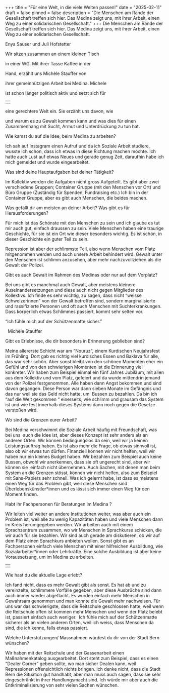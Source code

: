 +++
title = "Für eine Welt, in die viele Welten passen!"
date = "2025-02-11"
draft = false
pinned = false
description = "Die Menschen am Rande der Gesellschaft treffen sich hier. Das Medina zeigt uns, mit ihrer Arbeit, einen Weg zu einer solidarischen Gesellschaft."
+++
Die Menschen am Rande der Gesellschaft treffen sich hier. Das Medina zeigt uns, mit ihrer Arbeit, einen Weg zu einer solidarischen Gesellschaft.

Enya Sauser und Juli Hofstetter

Wir sitzen zusammen an einem kleinen Tisch 

in einer WG. Mit ihrer Tasse Kaffee in der 

Hand, erzählt uns Michèle Stauffer von

ihrer gemeinnützigen Arbeit bei Medina. Michele 

ist schon länger politisch aktiv und setzt sich für 

|     |
| --- |
|     |

eine gerechtere Welt ein. Sie erzählt uns davon, wie 

und warum es zu Gewalt kommen kann und was dies für einen Zusammenhang mit Sucht, Armut und Unterdrückung zu tun hat.

Wie kamst du auf die Idee, beim Medina zu arbeiten?

Ich sah auf Instagram einen Aufruf und da ich Soziale Arbeit studiere, wusste ich schon, dass ich etwas in diese Richtung machen möchte. Ich hatte auch Lust auf etwas Neues und gerade genug Zeit, daraufhin habe ich mich gemeldet und wurde eingearbeitet. 

Was sind deine Hauptaufgaben bei deiner Tätigkeit?

Im Kollektiv werden die Aufgaben nicht gross Aufgeteilt. Es gibt aber zwei verschiedene Gruppen; Container Gruppe (mit den Menschen vor Ort) und Büro Gruppe (Zuständig für Spenden, Fundraising etc.) Ich bin in der Container Gruppe, aber es gibt auch Menschen, die beides machen. 

Was gefällt dir am meisten an deiner Arbeit? Was gibt es für  Herausforderungen?

Für mich ist das Schönste mit den Menschen zu sein und ich glaube es tut mir auch gut, einfach draussen zu sein. Viele Menschen haben eine traurige Geschichte, für sie ist ein Ort wie dieser besonders wichtig. Es ist schön, in dieser Geschichte ein guter Teil zu sein.

Repression ist aber der schlimmste Teil, also wenn Menschen vom Platz mitgenommen werden und auch unsere Arbeit behindert wird. Gewalt unter den Menschen ist schlimm anzusehen, aber mehr nachzuvollziehen als die Gewalt der Polizei. 

Gibt es auch Gewalt im Rahmen des Medinas oder nur auf dem Vorplatz?

Bei uns gibt es manchmal auch Gewalt, aber meistens kleinere Auseinandersetzungen und diese auch nicht gegen Mitglieder des Kollektivs. Ich finde es sehr wichtig, zu sagen, dass nicht “weisse Schweizerinnen" von der Gewalt betroffen sind, sondern marginalisierte und rassifizierte Personen und oft auch Menschen mit Suchterkrankungen. Dass körperlich etwas Schlimmes passiert, kommt sehr selten vor.

“Ich fühle mich auf der Schützenmatte sicher.”

  Michèle Stauffer

Gibt es Erlebnisse, die dir besonders in Erinnerung geblieben sind?

Meine allererste Schicht war am “Nouruz”, einem Kurdischen Neujahrsfest im Frühling. Dort gab es richtig viel kurdisches Essen und Baklava für alle, das war sehr schön. Aber sonst bleibt von den schönen Momenten eher ein Gefühl und von den schwierigen Momenten ist die Erinnerung viel konkreter. Wir haben zum Beispiel einmal ein fünf Jahres Jubiläum, mit allen aus dem Kollektiv und vom Platz, gefeiert und da wurde mittendrin jemand von der Polizei festgenommen. Alle haben dann Angst bekommen und sind davon gegangen. Diese Person war dann sieben Monate im Gefängnis und das nur weil sie das Geld nicht hatte, um  Bussen zu bezahlen. Da bin ich “auf die Welt gekommen “ einerseits, wie schlimm und grausam das System ist und wie fest innerhalb dieses Systems dann noch gegen die Gesetze verstoßen wird. 

Wo sind die Grenzen eurer Arbeit?

Bei Medina verschwimmt die Soziale Arbeit häufig mit Freundschaft, was bei uns  auch die Idee ist, aber dieses Konzept ist sehr anders als an anderen Orten. Wir können bedingungslos da sein, weil wir ja keinen Leistungsauftrag haben. Es ist also mehr die Frage, ob etwas sinnvoll ist, also ob wir etwas tun dürfen. Finanziell können wir nicht helfen, weil wir haben nur ein kleines Budget haben. Wir bezahlen zum Beispiel auch keine Bussen, obwohl wir anerkennen, dass sie oft ungerecht sind, aber wir können sie  einfach nicht übernehmen. Auch Sachen, mit denen man beim System an die Grenzen stösst, können wir nicht helfen, also zum Beispiel mit Sans-Papiers sehr schnell. Was ich gelernt habe, ist dass es meistens einen Weg für das Problem gibt, weil diese Menschen sind Überlebenskünstler*innen und es lässt sich immer einen Weg für den Moment finden.

Habt ihr Fachpersonen für Beratungen im Medina ?

Wir leiten viel weiter an andere Institutionen weiter, was aber auch ein Problem ist, weil alle zu wenig Kapazitäten haben und viele Menschen dann im Kreis herumgegeben werden. Wir arbeiten auch mit einem Sprachzentrum zusammen, wo wir Menschen in Sprachkurse schicken, die wir auch für sie bezahlen. Wir sind auch gerade am diskutieren, ob wir auf dem Platz einen Sprachkurs anbieten wollen. Sonst gibt es an Fachpersonen einfach viele Menschen mit einer hilfreichen Ausbildung, wie Sozialarbeiter*innen oder Lehrkräfte. Eine solche Ausbildung ist aber keine Voraussetzung, um im Medina zu arbeiten.

|     |
| --- |
|     |

Wie hast du die aktuelle Lage erlebt?

Ich fand nicht, dass es mehr Gewalt gibt als sonst. Es hat ab und zu vereinzelte, schlimmere Vorfälle gegeben, aber diese Ausbrüche sind dann auch immer wieder abgeflacht. Es wurden einfach mehr Menschen in Gewahrsam genommen und man konnte die Gewalt mehr nachweisen. Für uns war das schwierigste, dass die Reitschule geschlossen hatte, weil wenn die Reitschule offen ist kommen mehr Menschen und wenn der Platz belebt ist, passiert einfach auch weniger.  Ich fühle mich auf der Schützenmatte sicherer als an vielen anderen Orten, weil ich weiss, dass Menschen da sind, die ich kenne, falls etwas passiert.

Welche Unterstützungen/ Massnahmen würdest du dir von der Stadt Bern wünschen?

Wir haben mit der Reitschule und der Gassenarbeit einen Maßnahmenkatalog ausgearbeitet. Dort steht zum Beispiel, dass es einen “Dealer Corner” geben sollte, wo man sicher Dealen kann, weil Repressionen offensichtlich nichts bringen. Ich denke nicht, dass die Stadt Bern die Situation gut handhabt, aber man muss auch sagen, dass sie sehr eingeschränkt in ihrer Handlungsmacht sind. Ich würde mir aber auch die Entkriminalisierung von sehr vielen Sachen wünschen.

<!--EndFragment-->